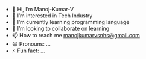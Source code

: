 - 👋 Hi, I’m Manoj-Kumar-V
- 👀 I’m interested in Tech Industry
- 🌱 I’m currently learning programming language
- 💞️ I’m looking to collaborate on learning 
- 📫 How to reach me manojkumarvsnhs@gmail.com
- 😄 Pronouns: ...
- ⚡ Fun fact: ...

<!---
Manoj-Kumar-V-008/Manoj-Kumar-V-008 is a ✨ special ✨ repository because its `README.md` (this file) appears on your GitHub profile.
You can click the Preview link to take a look at your changes.
--->
